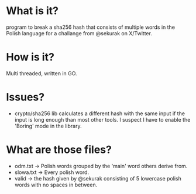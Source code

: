 # What is it?
program to break a sha256 hash that consists of multiple words in the Polish language for a challange from @sekurak on X/Twitter.
# How is it?
Multi threaded, written in GO.
# Issues?
- crypto/sha256 lib calculates a different hash with the same input if the input is long enough than most other tools. I suspect I have to enable the 'Boring' mode in the library.

# What are those files? 
- odm.txt -> Polish words grouped by the 'main' word others derive from.
- slowa.txt -> Every polish word.
- valid  -> the hash given by @sekurak consisting of 5 lowercase polish words with no spaces in between.
